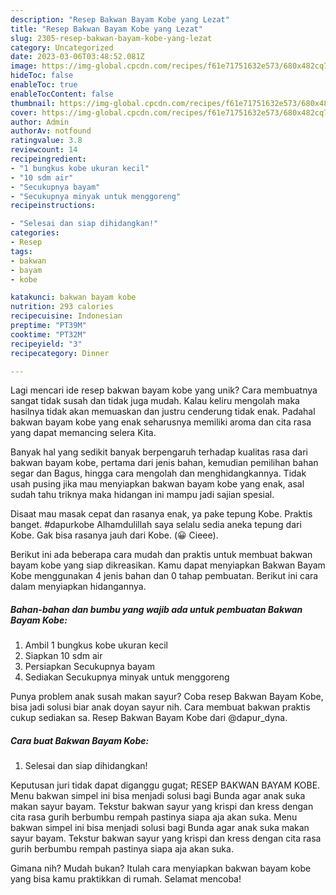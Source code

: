 ```yaml
---
description: "Resep Bakwan Bayam Kobe yang Lezat"
title: "Resep Bakwan Bayam Kobe yang Lezat"
slug: 2305-resep-bakwan-bayam-kobe-yang-lezat
category: Uncategorized
date: 2023-03-06T03:48:52.081Z
image: https://img-global.cpcdn.com/recipes/f61e71751632e573/680x482cq70/bakwan-bayam-kobe-foto-resep-utama.jpg
hideToc: false
enableToc: true
enableTocContent: false
thumbnail: https://img-global.cpcdn.com/recipes/f61e71751632e573/680x482cq70/bakwan-bayam-kobe-foto-resep-utama.jpg
cover: https://img-global.cpcdn.com/recipes/f61e71751632e573/680x482cq70/bakwan-bayam-kobe-foto-resep-utama.jpg
author: Admin
authorAv: notfound
ratingvalue: 3.8
reviewcount: 14
recipeingredient:
- "1 bungkus kobe ukuran kecil"
- "10 sdm air"
- "Secukupnya bayam"
- "Secukupnya minyak untuk menggoreng"
recipeinstructions:

- "Selesai dan siap dihidangkan!"
categories:
- Resep
tags:
- bakwan
- bayam
- kobe

katakunci: bakwan bayam kobe 
nutrition: 293 calories
recipecuisine: Indonesian
preptime: "PT39M"
cooktime: "PT32M"
recipeyield: "3"
recipecategory: Dinner

---
```





Lagi mencari ide resep bakwan bayam kobe yang unik? Cara membuatnya sangat tidak susah dan tidak juga mudah. Kalau keliru mengolah maka hasilnya tidak akan memuaskan dan justru cenderung tidak enak. Padahal bakwan bayam kobe yang enak seharusnya memiliki aroma dan cita rasa yang dapat memancing selera Kita.





Banyak hal yang sedikit banyak berpengaruh terhadap kualitas rasa dari bakwan bayam kobe, pertama dari jenis bahan, kemudian pemilihan bahan segar dan Bagus, hingga cara mengolah dan menghidangkannya. Tidak usah pusing jika mau menyiapkan bakwan bayam kobe yang enak,      asal sudah tahu triknya maka hidangan ini mampu jadi sajian spesial.














Disaat mau masak cepat dan rasanya enak, ya pake tepung Kobe. Praktis banget. #dapurkobe Alhamdulillah saya selalu sedia aneka tepung dari Kobe. Gak bisa rasanya jauh dari Kobe. (😀 Cieee).






Berikut ini ada beberapa cara mudah dan praktis untuk membuat bakwan bayam kobe yang siap dikreasikan. Kamu dapat menyiapkan Bakwan Bayam Kobe menggunakan 4 jenis bahan dan 0 tahap pembuatan. Berikut ini cara dalam menyiapkan hidangannya.

<!--inarticleads1-->

##### Bahan-bahan dan bumbu yang wajib ada untuk pembuatan Bakwan Bayam Kobe:

1. Ambil 1 bungkus kobe ukuran kecil
1. Siapkan 10 sdm air
1. Persiapkan Secukupnya bayam
1. Sediakan Secukupnya minyak untuk menggoreng


Punya problem anak susah makan sayur? Coba resep Bakwan Bayam Kobe, bisa jadi solusi biar anak doyan sayur nih. Cara membuat bakwan praktis cukup sediakan sa. Resep Bakwan Bayam Kobe dari @dapur_dyna. 

<!--inarticleads2-->

##### Cara buat Bakwan Bayam Kobe:


1. Selesai dan siap dihidangkan!

Keputusan juri tidak dapat diganggu gugat; RESEP BAKWAN BAYAM KOBE. Menu bakwan simpel ini bisa menjadi solusi bagi Bunda agar anak suka makan sayur bayam. Tekstur bakwan sayur yang krispi dan kress dengan cita rasa gurih berbumbu rempah pastinya siapa aja akan suka. Menu bakwan simpel ini bisa menjadi solusi bagi Bunda agar anak suka makan sayur bayam. Tekstur bakwan sayur yang krispi dan kress dengan cita rasa gurih berbumbu rempah pastinya siapa aja akan suka. 

Gimana nih? Mudah bukan? Itulah cara menyiapkan bakwan bayam kobe yang bisa kamu praktikkan di rumah. Selamat mencoba!
